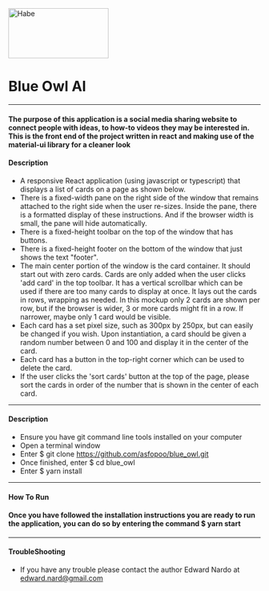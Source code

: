 <img src = https://github.com/asfopoo/habe/blob/master/src/Assets/Images/Håbe.svg alt="Habe" width="200" height="100"/>  

# Blue Owl AI
---  

#### The purpose of this application is a social media sharing website to connect people with ideas, to how-to videos they may be interested in.  This is the front end of the project written in react and making use of the material-ui library for a cleaner look

#### Description
- A responsive React application (using javascript or typescript) that displays a list of cards on a page as shown below.<br/>
- There is a fixed-width pane on the right side of the window that remains attached to the right side when the user re-sizes. Inside the pane, there is a formatted display of these instructions. And if the browser width is small, the pane will hide automatically.<br/>
- There is a fixed-height toolbar on the top of the window that has buttons.<br/>
- There is a fixed-height footer on the bottom of the window that just shows the text "footer".<br/>  
- The main center portion of the window is the card container. It should start out with zero cards. Cards are only added when the user clicks 'add card' in the top toolbar. It has a vertical scrollbar which can be used if there are too many cards to display at once. It lays out the cards in rows, wrapping as needed. In this mockup only 2 cards are shown per row, but if the browser is wider, 3 or more cards might fit in a row. If narrower, maybe only 1 card would be visible.<br/> 
- Each card has a set pixel size, such as 300px by 250px, but can easily be changed if you wish. Upon instantiation, a card should be given a random number between 0 and 100 and display it in the center of the card.<br/>
- Each card has a button in the top-right corner which can be used to delete the card.<br/>
- If the user clicks the 'sort cards' button at the top of the page, please sort the cards in order of the number that is shown in the center of each card.<br/>
---
#### Description 
- Ensure you have git command line tools installed on your computer<br/>
- Open a terminal window<br/>
- Enter $ git clone https://github.com/asfopoo/blue_owl.git<br/>
- Once finished, enter $ cd blue_owl<br/>
- Enter $ yarn install<br/>
---
#### How To Run 
#### Once you have followed the installation instructions you are ready to run the application, you can do so by entering the command $ yarn start<br/>
---
#### TroubleShooting
- If you have any trouble please contact the author Edward Nardo at edward.nard@gmail.com
